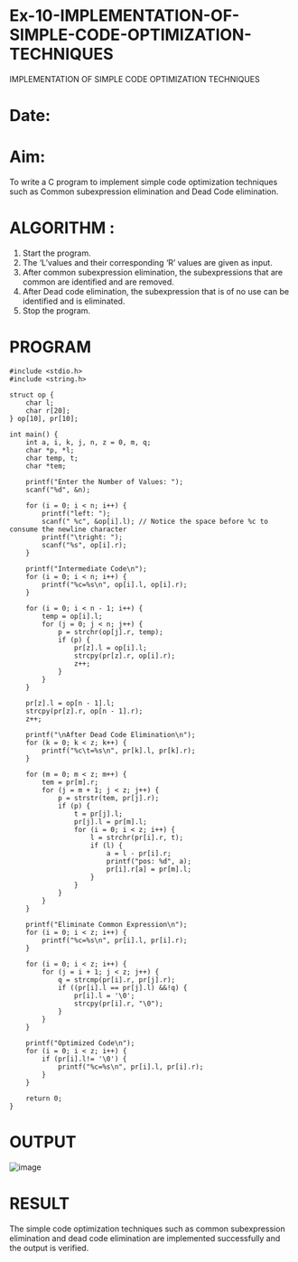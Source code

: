 # Ex-10-IMPLEMENTATION-OF-SIMPLE-CODE-OPTIMIZATION-TECHNIQUES
IMPLEMENTATION OF SIMPLE CODE OPTIMIZATION TECHNIQUES 
# Date: 
# Aim:
To write a C program to implement simple code optimization techniques such as Common subexpression elimination and Dead Code elimination.
# ALGORITHM :
1. Start the program.
2. The ‘L’values and their corresponding ‘R’ values are given as input.
3. After common subexpression elimination, the subexpressions that are common are identified and are removed.
4. After Dead code elimination, the subexpression that is of no use can be identified and is eliminated.
5. Stop the program.
# PROGRAM
```
#include <stdio.h>
#include <string.h>

struct op {
    char l;
    char r[20];
} op[10], pr[10];

int main() {
    int a, i, k, j, n, z = 0, m, q;
    char *p, *l;
    char temp, t;
    char *tem;

    printf("Enter the Number of Values: ");
    scanf("%d", &n);

    for (i = 0; i < n; i++) {
        printf("left: ");
        scanf(" %c", &op[i].l); // Notice the space before %c to consume the newline character
        printf("\tright: ");
        scanf("%s", op[i].r);
    }

    printf("Intermediate Code\n");
    for (i = 0; i < n; i++) {
        printf("%c=%s\n", op[i].l, op[i].r);
    }

    for (i = 0; i < n - 1; i++) {
        temp = op[i].l;
        for (j = 0; j < n; j++) {
            p = strchr(op[j].r, temp);
            if (p) {
                pr[z].l = op[i].l;
                strcpy(pr[z].r, op[i].r);
                z++;
            }
        }
    }

    pr[z].l = op[n - 1].l;
    strcpy(pr[z].r, op[n - 1].r);
    z++;

    printf("\nAfter Dead Code Elimination\n");
    for (k = 0; k < z; k++) {
        printf("%c\t=%s\n", pr[k].l, pr[k].r);
    }

    for (m = 0; m < z; m++) {
        tem = pr[m].r;
        for (j = m + 1; j < z; j++) {
            p = strstr(tem, pr[j].r);
            if (p) {
                t = pr[j].l;
                pr[j].l = pr[m].l;
                for (i = 0; i < z; i++) {
                    l = strchr(pr[i].r, t);
                    if (l) {
                        a = l - pr[i].r;
                        printf("pos: %d", a);
                        pr[i].r[a] = pr[m].l;
                    }
                }
            }
        }
    }

    printf("Eliminate Common Expression\n");
    for (i = 0; i < z; i++) {
        printf("%c=%s\n", pr[i].l, pr[i].r);
    }

    for (i = 0; i < z; i++) {
        for (j = i + 1; j < z; j++) {
            q = strcmp(pr[i].r, pr[j].r);
            if ((pr[i].l == pr[j].l) &&!q) {
                pr[i].l = '\0';
                strcpy(pr[i].r, "\0");
            }
        }
    }

    printf("Optimized Code\n");
    for (i = 0; i < z; i++) {
        if (pr[i].l!= '\0') {
            printf("%c=%s\n", pr[i].l, pr[i].r);
        }
    }

    return 0;
}
```
# OUTPUT
![image](https://github.com/NAGINENIROHITH/Ex-10-IMPLEMENTATION-OF-SIMPLE-CODE-OPTIMIZATION-TECHNIQUES/assets/118344049/83c1f705-964c-4c94-a7d1-35f804c5a994)

# RESULT
The simple code optimization techniques such as common subexpression elimination and dead code elimination are implemented successfully and the output is verified.

